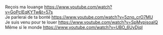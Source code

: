Reçois ma louange  https://www.youtube.com/watch?v=GoPcIEqKYTw&t=57s  
Je parlerai de ta bonté https://www.youtube.com/watch?v=5zno_crO7MU  
Je suis venu pour te louer https://www.youtube.com/watch?v=SpMvpjsoaIQ   
Même si le monde https://www.youtube.com/watch?v=UBO_6UyDjqI   
